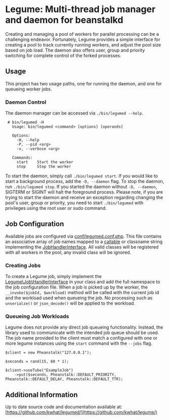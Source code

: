# Legume: Multi-thread job manager and daemon for beanstalkd

Creating and managing a pool of workers for parallel processing can be a challenging endeavor.  Fortunately,
Legume provides a simple interface for creating a pool to track currently running workers, and adjust
the pool size based on job load.  The daemon also offers user, group and priority switching for complete control
of the forked processes.

## Usage
This project has two usage paths, one for running the daemon, and one for queueing worker jobs.

### Daemon Control
The daemon manager can be accessed via `./bin/legumed --help`.

```
 # bin/legumed -H
   Usage: bin/legumed <command> [options] [operands]

   Options:
     -H, --help
     -P, --pid <arg>
     -v, --verbose <arg>

   Commands:
     start    Start the worker
     stop     Stop the worker
```

To start the daemon, simply call `./bin/legumed start`.  If you would like to start a background process,
add the `-D, --daemon` flag.  To stop the daemon, run `./bin/legumed stop`.  If you started the daemon
without `-D, --daemon`, SIGTERM or SIGINT will halt the foreground process.  Please note, if you are trying
to start the daemon and receive an exception regarding changing the pool's user, group or priority, you
need to start `./bin/legumed` with privileges using the root user or sudo command.

## Job Configuration
Available jobs are configured via [conf/legumed.conf.php](conf/legumed.conf.php).  This file contains an associative 
array of job names mapped to a [callable](http://php.net/manual/en/language.types.callable.php) or classname string 
implementing the [JobHandlerInterface](src/JobHandlerInterface.php).  All valid classes will be registered with all 
workers in the pool, any invalid class will be ignored.

### Creating Jobs
To create a Legume job, simply implement the [Legume\Job\HandlerInterface](src/Job/HandlerInterface.php) in your
class and add the full namespace to the job configuration file.  When a job is picked up by the worker, the 
`__invoke($jobId, $workload)` method will be called with the current job id and the workload used when queueing
the job.  No processing such as `unserialze()` or `json_decode()` will be applied to the workload.

### Queueing Job Workloads
Legume does not provide any direct job queueing functionality.  Instead, the library used to communicate with the 
intended job queue should be used.  The job name provided to the client must match a configured with one or more legume 
instances using the `start` command with the `--jobs` flag.

```
$client = new Pheanstalk("127.0.0.1");

$seconds = rand(15, 60 * 1);

$client->useTube("ExampleJob")
    ->put($seconds, Pheanstalk::DEFAULT_PRIORITY, Pheanstalk::DEFAULT_DELAY, Pheanstalk::DEFAULT_TTR);
```

## Additional Information
Up to date source code and documentation available at:
[https://github.com/kwhat/legumed/](https://github.com/kwhat/legume/)
